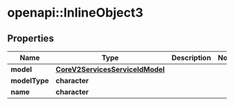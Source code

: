 # openapi::InlineObject3

## Properties
Name | Type | Description | Notes
------------ | ------------- | ------------- | -------------
**model** | [**CoreV2ServicesServiceIdModel**](_core_v2_services__serviceId__model.md) |  | 
**modelType** | **character** |  | 
**name** | **character** |  | 



